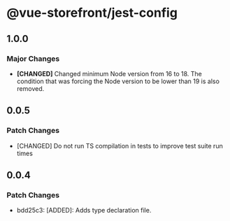 # @vue-storefront/jest-config

## 1.0.0

### Major Changes

- **[CHANGED]** Changed minimum Node version from 16 to 18. The condition that was forcing the Node version to be lower than 19 is also removed.

## 0.0.5

### Patch Changes

- [CHANGED] Do not run TS compilation in tests to improve test suite run times

## 0.0.4

### Patch Changes

- bdd25c3: [ADDED]: Adds type declaration file.
